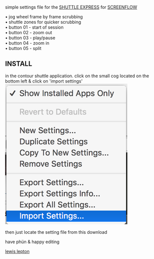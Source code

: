 simple settings file for the [SHUTTLE EXPRESS](http://www.contourdesign.com/UK/product/shuttlexpress/) for [SCREENFLOW](https://www.telestream.net/screenflow/overview.htm)

• jog wheel frame by frame scrubbing<br>
• shuttle zones for quicker scrubbing<br>
• button 01 - start of session<br>
• button 02 - zoom out<br>
• button 03 - play/pause<br>
• button 04 - zoom in<br>
• button 05 - split

INSTALL
------
in the contour shuttle application. click on the small cog located on the bottom left & click on 'import settings'
![image](img/import.png)

then just locate the setting file from this download

have phün & happy editing

[lewis lepton](https://lewislepton.com)
